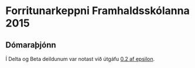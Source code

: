 # Forritunarkeppni Framhaldsskólanna 2015

## Dómaraþjónn

Í Delta og Beta deildunum var notast við útgáfu [0.2 af epsilon](https://github.com/ForritunarkeppniFramhaldsskolanna/epsilon/releases/tag/v0.2).


